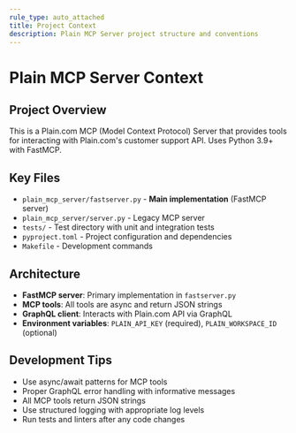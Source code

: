 ```yaml
---
rule_type: auto_attached
title: Project Context
description: Plain MCP Server project structure and conventions
---
```


# Plain MCP Server Context

## Project Overview

This is a Plain.com MCP (Model Context Protocol) Server that provides tools for interacting with Plain.com's customer support API. Uses Python 3.9+ with FastMCP.

## Key Files

- `plain_mcp_server/fastserver.py` - **Main implementation** (FastMCP server)
- `plain_mcp_server/server.py` - Legacy MCP server
- `tests/` - Test directory with unit and integration tests
- `pyproject.toml` - Project configuration and dependencies
- `Makefile` - Development commands

## Architecture

- **FastMCP server**: Primary implementation in `fastserver.py`
- **MCP tools**: All tools are async and return JSON strings
- **GraphQL client**: Interacts with Plain.com API via GraphQL
- **Environment variables**: `PLAIN_API_KEY` (required), `PLAIN_WORKSPACE_ID` (optional)

## Development Tips

- Use async/await patterns for MCP tools
- Proper GraphQL error handling with informative messages
- All MCP tools return JSON strings
- Use structured logging with appropriate log levels
- Run tests and linters after any code changes
